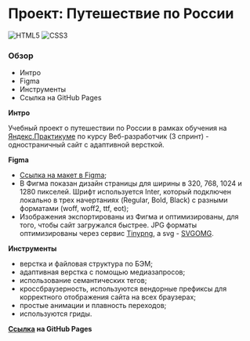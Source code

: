 # Проект: Путешествие по России

![HTML5](https://img.shields.io/badge/html5-%23E34F26.svg?style=for-the-badge&logo=html5&logoColor=white)
![CSS3](https://img.shields.io/badge/css3-%231572B6.svg?style=for-the-badge&logo=css3&logoColor=white)

### Обзор
* Интро
* Figma
* Инструменты
* Сcылка на GitHub Pages

**Интро**

Учебный проект о путешествии по России в рамках обучения на [Яндекс.Практикуме](https://practicum.yandex.ru/profile/web/) по курсу Веб-разработчик (3 спринт) - одностраничный сайт с адаптивной версткой.

**Figma**

* [Ссылка на макет в Figma](https://www.figma.com/file/5S2WSbEFL6awjVWJ0NWL8Q/Sprint-3_-Russia-_-desktop-mobile?node-id=28503%3A0);
* В Фигма показан дизайн страницы для ширины в 320, 768, 1024 и 1280 пикселей. Шрифт используется Inter, который подключен локально в трех начертаниях (Regular, Bold, Black) с разными форматами (woff, woff2, ttf, eot);
* Изображения экспортированы из Фигма и оптимизированы, для того, чтобы сайт загружался быстрее. JPG форматы оптимизированы через сервис [Tinypng](https://tinypng.com/), a svg - [SVGOMG](https://jakearchibald.github.io/svgomg/).

**Инструменты**

* верстка и файловая структура по БЭМ;
* адаптивная верстка с помощью медиазапросов;
* использование семантических тегов;
* кроссбраузерность, используются вендорные префиксы для корректного отображения сайта на всех браузерах;
* простые анимации и плавность переходов;
* используются гриды.

**[Сcылка](https://natalyamochalova.github.io/russian-travel/) на GitHub Pages**
